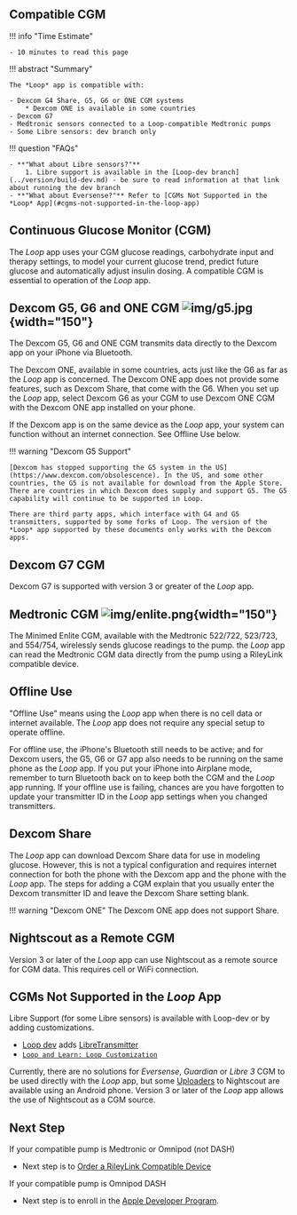 ## Compatible CGM

!!! info "Time Estimate"

    - 10 minutes to read this page

!!! abstract "Summary"

    The *Loop* app is compatible with:

    - Dexcom G4 Share, G5, G6 or ONE CGM systems
        * Dexcom ONE is available in some countries
    - Dexcom G7
    - Medtronic sensors connected to a Loop-compatible Medtronic pumps
    - Some Libre sensors: dev branch only

!!! question "FAQs"

    - **"What about Libre sensors?"**
        1. Libre support is available in the [Loop-dev branch](../version/build-dev.md) - be sure to read information at that link about running the dev branch
    - **"What about Eversense?"** Refer to [CGMs Not Supported in the *Loop* App](#cgms-not-supported-in-the-loop-app)


## Continuous Glucose Monitor (CGM)

The *Loop* app uses your CGM glucose readings, carbohydrate input and therapy settings, to model your current glucose trend, predict future glucose and automatically adjust insulin dosing. A compatible CGM is essential to operation of the *Loop* app.


## Dexcom G5, G6 and ONE CGM ![img/g5.jpg](img/g5.jpg){width="150"}

The Dexcom G5, G6 and ONE CGM transmits data directly to the Dexcom app on your iPhone via Bluetooth.

The Dexcom ONE, available in some countries, acts just like the G6 as far as the *Loop* app is concerned. The Dexcom ONE app does not provide some features, such as Dexcom Share, that come with the G6. When you set up the *Loop* app, select Dexcom G6 as your CGM to use Dexcom ONE CGM with the Dexcom ONE app installed on your phone.

If the Dexcom app is on the same device as the *Loop* app, your system can function without an internet connection. See Offline Use below.

!!! warning "Dexcom G5 Support"

    [Dexcom has stopped supporting the G5 system in the US](https://www.dexcom.com/obsolescence). In the US, and some other countries, the G5 is not available for download from the Apple Store. There are countries in which Dexcom does supply and support G5. The G5 capability will continue to be supported in Loop.

    There are third party apps, which interface with G4 and G5 transmitters, supported by some forks of Loop. The version of the *Loop* app supported by these documents only works with the Dexcom apps.

## Dexcom G7 CGM

Dexcom G7 is supported with version 3 or greater of the *Loop* app.

## Medtronic CGM ![img/enlite.png](img/enlite.png){width="150"}

The Minimed Enlite CGM, available with the Medtronic 522/722, 523/723, and 554/754, wirelessly sends glucose readings to the pump. the *Loop* app can read the Medtronic CGM data directly from the pump using a RileyLink compatible device.

## Offline Use

"Offline Use" means using the *Loop* app when there is no cell data or internet available. The *Loop* app does not require any special setup to operate offline.

For offline use, the iPhone's Bluetooth still needs to be active; and for Dexcom users, the G5, G6 or G7 app also needs to be running on the same phone as the *Loop* app. If you put your iPhone into Airplane mode, remember to turn Bluetooth back on to keep both the CGM and the *Loop* app running. If your offline use is failing, chances are you have forgotten to update your transmitter ID in the *Loop* app settings when you changed transmitters.

## Dexcom Share

The *Loop* app can download Dexcom Share data for use in modeling glucose. However, this is not a typical configuration and requires internet connection for both the phone with the Dexcom app and the phone with the *Loop* app.  The steps for adding a CGM explain that you usually enter the Dexcom transmitter ID and leave the Dexcom Share setting blank.

!!! warning "Dexcom ONE"
    The Dexcom ONE app does not support Share.

## Nightscout as a Remote CGM

Version 3 or later of the *Loop* app can use Nightscout as a remote source for CGM data. This requires cell or WiFi connection.


## CGMs Not Supported in  the *Loop* App 

Libre Support (for some Libre sensors) is available with Loop-dev or by adding customizations.

* [Loop dev](../version/build-dev.md) adds [LibreTransmitter](https://github.com/dabear/LibreTransmitter#libretransmitter-for-loop)
* [`Loop and Learn: Loop Customization`](https://www.loopandlearn.org/custom-code/) 

Currently, there are no solutions for *Eversense*, *Guardian* or *Libre 3* CGM to be used directly with the *Loop* app, but some [Uploaders](https://nightscout.github.io/uploader/uploaders/) to Nightscout are available using an Android phone. Version 3 or later of the *Loop* app allows the use of Nightscout as a CGM source.

## Next Step

If your compatible pump is Medtronic or Omnipod (not DASH)

* Next step is to [Order a RileyLink Compatible Device](rileylink.md)

If your compatible pump is Omnipod DASH

* Next step is to enroll in the [Apple Developer Program](apple-developer.md).
